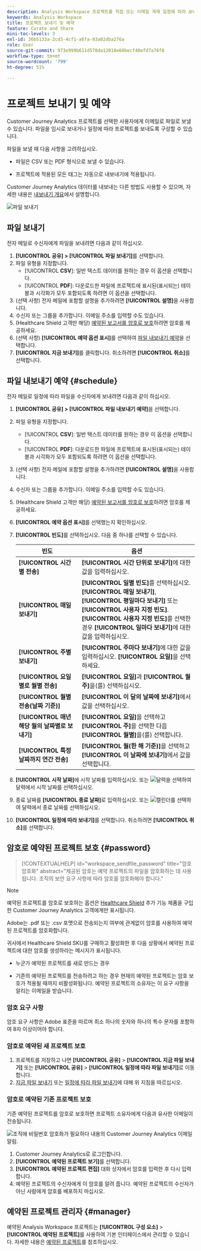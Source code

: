 ```yaml
---
description: Analysis Workspace 프로젝트를 직접 또는 이메일 게재 일정에 따라 보내는 방법을 알아봅니다.
keywords: Analysis Workspace
title: 프로젝트 보내기 및 예약
feature: Curate and Share
mini-toc-levels: 3
exl-id: 36b5133a-2cd3-4cf1-a6fa-93a02dba276a
role: User
source-git-commit: 973e999b611d578da12018e60becf48efd7a76f8
workflow-type: tm+mt
source-wordcount: '799'
ht-degree: 51%

---
```


# 프로젝트 보내기 및 예약

Customer Journey Analytics 프로젝트를 선택한 사용자에게 이메일로 파일로 보낼 수 있습니다. 파일을 임시로 보내거나 일정에 따라 프로젝트를 보내도록 구성할 수 있습니다.

파일을 보낼 때 다음 사항을 고려하십시오.

* 파일은 CSV 또는 PDF 형식으로 보낼 수 있습니다.

* 프로젝트에 적용된 모든 태그는 자동으로 내보내기에 적용됩니다.

Customer Journey Analytics 데이터를 내보내는 다른 방법도 사용할 수 있으며, 자세한 내용은 [내보내기 개요](/help/analysis-workspace/export/export-project-overview.md)에서 설명합니다.

![파일 보내기](assets/send-file.png)

## 파일 보내기

전자 메일로 수신자에게 파일을 보내려면 다음과 같이 하십시오.

1. **[!UICONTROL 공유] > [!UICONTROL 파일 보내기]**&#x200B;를 선택합니다.
1. 파일 유형을 지정합니다.
   * [!UICONTROL **CSV**]: 일반 텍스트 데이터를 원하는 경우 이 옵션을 선택합니다.
   * [!UICONTROL **PDF**]: 다운로드한 파일에 프로젝트에 표시된(표시되는) 테이블과 시각화가 모두 포함되도록 하려면 이 옵션을 선택합니다.
1. (선택 사항) 전자 메일에 포함할 설명을 추가하려면 **[!UICONTROL 설명]**&#x200B;을 사용합니다.
1. 수신자 또는 그룹을 추가합니다. 이메일 주소를 입력할 수도 있습니다.
1. (Healthcare Shield 고객만 해당) [예약된 보고서를 암호로 보호](#password-protect-a-new-scheduled-project)하려면 암호를 제공하세요.
1. (선택 사항) **[!UICONTROL 예약 옵션 표시]**&#x200B;를 선택하여 [파일 내보내기 예약](#schedule-file-export)을 선택합니다.
1. **[!UICONTROL 지금 보내기]**&#x200B;를 클릭합니다. 취소하려면 **[!UICONTROL 취소]**&#x200B;를 선택합니다.


## 파일 내보내기 예약 {#schedule}

전자 메일로 일정에 따라 파일을 수신자에게 보내려면 다음과 같이 하십시오.

1. **[!UICONTROL 공유] > [!UICONTROL 파일 내보내기 예약]**&#x200B;을 선택합니다.
1. 파일 유형을 지정합니다.
   * [!UICONTROL **CSV**]: 일반 텍스트 데이터를 원하는 경우 이 옵션을 선택합니다.
   * [!UICONTROL **PDF**]: 다운로드한 파일에 프로젝트에 표시된(표시되는) 테이블과 시각화가 모두 포함되도록 하려면 이 옵션을 선택합니다.
1. (선택 사항) 전자 메일에 포함할 설명을 추가하려면 **[!UICONTROL 설명]**&#x200B;을 사용합니다.
1. 수신자 또는 그룹을 추가합니다. 이메일 주소를 입력할 수도 있습니다.
1. (Healthcare Shield 고객만 해당) [예약된 보고서를 암호로 보호](#password-protect-a-new-scheduled-project)하려면 암호를 제공하세요.
1. **[!UICONTROL 예약 옵션 표시]**&#x200B;를 선택했는지 확인하십시오.
1. **[!UICONTROL 빈도]**&#x200B;를 선택하십시오. 다음 중 하나를 선택할 수 있습니다.

   | 빈도 | 옵션 |
   |---|---|
   | **[!UICONTROL 시간별 전송]** | **[!UICONTROL 시간 단위로 보내기]**&#x200B;에 대한 값을 입력하십시오. |
   | **[!UICONTROL 매일 보내기]** | **[!UICONTROL 일별 빈도]**&#x200B;를 선택하십시오. **[!UICONTROL 매일 보내기]**, **[!UICONTROL 평일마다 보내기]** 또는 **[!UICONTROL 사용자 지정 빈도]**.<br/>**[!UICONTROL 사용자 지정 빈도]**&#x200B;를 선택한 경우 **[!UICONTROL 일마다 보내기]**&#x200B;에 대한 값을 입력하십시오. |
   | **[!UICONTROL 주별 보내기]** | **[!UICONTROL 주마다 보내기]**&#x200B;에 대한 값을 입력하십시오. **[!UICONTROL 요일]**&#x200B;을 선택하세요. |
   | **[!UICONTROL 요일별로 월별 전송]** | **[!UICONTROL 요일]**&#x200B;과 **[!UICONTROL 월 주]**&#x200B;을(를) 선택하십시오. |
   | **[!UICONTROL 월별 전송(날짜 기준)]** | **[!UICONTROL 이 달의 날짜에 보내기]**&#x200B;에서 값을 선택하십시오. |
   | **[!UICONTROL 매년 해당 월의 날짜별로 보내기]** | **[!UICONTROL 요일]**&#x200B;을 선택하고 **[!UICONTROL 주]**&#x200B;을 선택한 다음 **[!UICONTROL 월별]**&#x200B;을(를) 선택합니다. |
   | **[!UICONTROL 특정 날짜까지 연간 전송]** | **[!UICONTROL 월(한 해 기준)]**&#x200B;을 선택하고 **[!UICONTROL 이 날짜에 보내기]**&#x200B;에서 값을 선택합니다. |

1. **[!UICONTROL 시작 날짜]**&#x200B;에 시작 날짜를 입력하십시오. 또는 ![달력](/help/assets/icons/Calendar.svg)을 선택하여 달력에서 시작 날짜를 선택하십시오.

1. 종료 날짜를 **[!UICONTROL 종료 날짜]**&#x200B;로 입력하십시오. 또는 ![캘린더](/help/assets/icons/Calendar.svg)를 선택하여 달력에서 종료 날짜를 선택하십시오.
1. **[!UICONTROL 일정에 따라 보내기]**&#x200B;를 선택합니다. 취소하려면 **[!UICONTROL 취소]**&#x200B;를 선택합니다.


## 암호로 예약된 프로젝트 보호 {#password}

<!-- markdownlint-disable MD034 -->

>[!CONTEXTUALHELP]
>id="workspace_sendfile_password"
>title="암호 암호화"
>abstract="제공된 암호는 예약 프로젝트의 파일을 암호화하는 데 사용됩니다. 조직의 보안 요구 사항에 따라 암호를 암호화해야 합니다."

<!-- markdownlint-enable MD034 -->


>[!NOTE]
>
>예약된 프로젝트를 암호로 보호하는 옵션은 [Healthcare Shield](https://business.adobe.com/solutions/industries/healthcare.html) 추가 기능 제품을 구입한 Customer Journey Analytics 고객에게만 표시됩니다.

Adobe는 .pdf 또는 .csv 포맷으로 전송되는지 여부에 관계없이 암호를 사용하여 예약된 프로젝트를 암호화합니다.

귀사에서 Healthcare Shield SKU를 구매하고 활성화한 후 다음 상황에서 예약된 프로젝트에 대한 암호를 생성하라는 메시지가 표시됩니다.

* 누군가 예약된 프로젝트를 새로 만드는 경우

* 기존의 예약된 프로젝트를 전송하려고 하는 경우 현재의 예약된 프로젝트는 암호 보호가 적용될 때까지 비활성화됩니다. 예약된 프로젝트의 소유자는 이 요구 사항을 알리는 이메일을 받습니다.

### 암호 요구 사항

암호 요구 사항은 Adobe 표준을 따르며 최소 하나의 숫자와 하나의 특수 문자를 포함하여 8자 이상이어야 합니다.

### 암호로 예약된 새 프로젝트 보호

1. 프로젝트를 저장하고 나면 **[!UICONTROL 공유]** > **[!UICONTROL 지금 파일 보내기]** 또는 **[!UICONTROL 공유]** > **[!UICONTROL 일정에 따라 파일 보내기]**&#x200B;로 이동합니다.
1. [지금 파일 보내기](https://experienceleague.adobe.com/docs/analytics-platform/using/cja-workspace/export/t-schedule-report.html#now) 또는 [일정에 따라 파일 보내기](https://experienceleague.adobe.com/docs/analytics-platform/using/cja-workspace/export/t-schedule-report.html#schedule)에 대해 위 지침을 따르십시오.

### 암호로 예약된 기존 프로젝트 보호

기존 예약된 프로젝트를 암호로 보호하면 프로젝트 소유자에게 다음과 유사한 이메일이 전송됩니다.

![조직에 비밀번호 암호화가 필요하다 내용의 Customer Journey Analytics 이메일 알림.](assets/email-password.png)

1. Customer Journey Analytics로 로그인합니다.
1. **[!UICONTROL 예약된 프로젝트 보기]**&#x200B;를 선택합니다.
1. **[!UICONTROL 예약된 프로젝트 편집]** 대화 상자에서 암호를 입력한 후 다시 입력합니다.
1. 예약된 프로젝트의 수신자에게 이 암호를 알려 줍니다. 예약된 프로젝트의 수신자가 아닌 사람에게 암호를 배포하지 마십시오.



## 예약된 프로젝트 관리자 {#manager}

예약된 Analysis Workspace 프로젝트는 **[!UICONTROL 구성 요소]** > **[!UICONTROL 예약된 프로젝트]**&#x200B;를 사용하여 기본 인터페이스에서 관리할 수 있습니다. 자세한 내용은 [예약된 프로젝트](/help/components/scheduled-projects-manager.md)를 참조하십시오.
